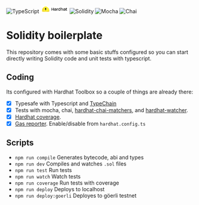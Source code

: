 ![TypeScript](https://img.shields.io/badge/typescript-%23007ACC.svg?style=flat-square&logo=typescript&logoColor=white)
![Hardhat](./readme-images/hardhat.png)
![Solidity](https://img.shields.io/badge/Solidity-%23363636.svg?style=flat-square&logo=solidity&logoColor=white)
![Mocha](https://img.shields.io/badge/mocha-white?style=flat-square&logo=mocha)
![Chai](https://img.shields.io/badge/chai-blue?style=flat-square&logo=chai&color=%231f2328)

# Solidity boilerplate

This repository comes with some basic stuffs configured so you can start directly writing Solidity code and unit tests with typescript.

## Coding

Its configured with Hardhat Toolbox so a couple of things are already there:

- [x] Typesafe with Typescript and [TypeChain](https://github.com/dethcrypto/TypeChain/)
- [x] Tests with mocha, chai, [hardhat-chai-matchers](https://hardhat.org/hardhat-chai-matchers/docs/overview), and [hardhat-watcher](https://www.npmjs.com/package/hardhat-watcher).
- [x] [Hardhat coverage](https://github.com/sc-forks/solidity-coverage).
- [x] [Gas reporter](https://github.com/cgewecke/hardhat-gas-reporter). Enable/disable from `hardhat.config.ts`

## Scripts

- `npm run compile` Generates bytecode, abi and types
- `npm run dev` Compiles and watches `.sol` files
- `npm run test` Run tests
- `npm run watch` Watch tests
- `npm run coverage` Run tests with coverage
- `npm run deploy` Deploys to localhost
- `npm run deploy:goerli` Deployes to göerli testnet
